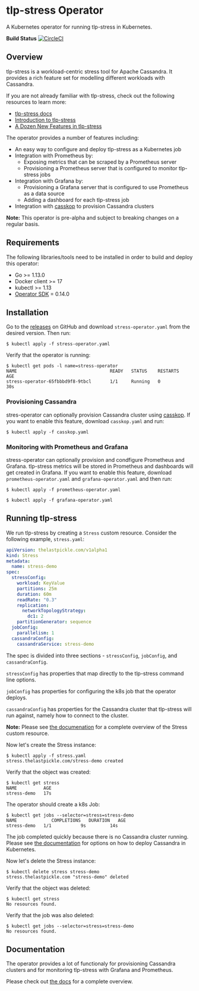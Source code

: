 # tlp-stress Operator
A Kubernetes operator for running tlp-stress in Kubernetes.

**Build Status**  [![CircleCI](https://circleci.com/gh/thelastpickle/stress-operator/tree/master.svg?style=svg)](https://circleci.com/gh/thelastpickle/stress-operator/tree/master)

## Overview
tlp-stress is a workload-centric stress tool for Apache Cassandra. It provides a rich feature set for modelling different workloads with Cassandra.

If you are not already familiar with tlp-stress, check out the following resources  to learn more:

* [tlp-stress docs](http://thelastpickle.com/tlp-stress/)
* [Introduction to tlp-stress](https://thelastpickle.com/blog/2018/10/31/tlp-stress-intro.html)
* [A Dozen New Features in tlp-stress](https://thelastpickle.com/blog/2019/07/09/tlp-stress-update.html)

The operator provides a number of features including:

* An easy way to configure and deploy tlp-stress as a Kubernetes job
* Integration with Prometheus by:
  * Exposing metrics that can be scraped by a Prometheus server
  * Provisioning a Prometheus server that is configured to monitor tlp-stress jobs
* Integration with Grafana by:
  * Provisioning a Grafana server that is configured to use Prometheus as a data source
  * Adding a dashboard for each tlp-stress job
* Integration with [casskop](https://github.com/Orange-OpenSource/cassandra-k8s-operator) to provision Cassandra clusters 

**Note:** This operator is pre-alpha and subject to breaking changes on a regular basis.

## Requirements
The following libraries/tools need to be installed in order to build and deploy this operator:

* Go >= 1.13.0
* Docker client >= 17
* kubectl >= 1.13
* [Operator SDK](https://github.com/operator-framework/operator-sdk) = 0.14.0

## Installation
Go to the [releases](https://github.com/thelastpickle/stress-operator/releases) on GitHub and download `stress-operator.yaml` from the desired version. Then run:

`$ kubectl apply -f stress-operator.yaml`

Verify that the operator is running:

```
$ kubectl get pods -l name=stress-operator
NAME                                   READY   STATUS    RESTARTS   AGE
stress-operator-65fbbbd9f8-9tbcl       1/1     Running   0          30s
```

### Provisioning Cassandra
stres-operator can optionally provision Cassandra cluster using [casskop](https://github.com/Orange-OpenSource/casskop). If you want to enable this feature, download `casskop.yaml` and run:

`$ kubectl apply -f casskop.yaml`

### Monitoring with Prometheus and Grafana
stress-operator can optionally provision and condfigure Prometheus and Grafana. tlp-stress metrics will be stored in Prometheus and dashboards will get created in Grafana. If you want to enable this feature, download `prometheus-operator.yaml` and `grafana-operator.yaml` and then run:

```
$ kubectl apply -f prometheus-operator.yaml

$ kubectl apply -f grafana-operator.yaml
```

## Running tlp-stress
We run tlp-stress by creating a `Stress` custom resource. Consider the following example, `stress.yaml`:

```yaml
apiVersion: thelastpickle.com/v1alpha1
kind: Stress
metadata:
  name: stress-demo
spec:
  stressConfig:
    workload: KeyValue
    partitions: 25m
    duration: 60m
    readRate: "0.3"
    replication:
      networkTopologyStrategy:
        dc1: 2
    partitionGenerator: sequence
  jobConfig:
    parallelism: 1
  cassandraConfig:
    cassandraService: stress-demo
```

The spec is divided into three sections - `stressConfig`, `jobConfig`, and `cassandraConfig`.

`stressConfig` has properties that map directly to the tlp-stress command line options.

`jobConfig` has properties for configuring the k8s job that the operator deploys.

`cassandraConfig` has properties for the Cassandra cluster that tlp-stress will run against, namely how to connect to the cluster.

**Note:** Please see [the documenation](documentation/stress.md) for a complete overview of the Stress custom resource.

Now let's create the Stress instance:

```
$ kubectl apply -f stress.yaml
stress.thelastpickle.com/stress-demo created
```

Verify that the object was created:

```
$ kubectl get stress
NAME          AGE
stress-demo   17s
```

The operator should create a k8s Job:

```
$ kubectl get jobs --selector=stress=stress-demo
NAME             COMPLETIONS   DURATION   AGE
stress-demo   1/1           9s         14s
```

The job completed quickly because there is no Cassandra cluster running. Please see [the documentation](./documentation/cassandra.md) for options on how to deploy Cassandra in Kubernetes.

Now let's delete the Stress instance:

```
$ kubectl delete stress stress-demo
stress.thelastpickle.com "stress-demo" deleted
```

Verify that the object was deleted:

```
$ kubectl get stress
No resources found.
```

Verify that the job was also deleted:

```
$ kubectl get jobs --selector=stress=stress-demo
No resources found.
```

## Documentation
The operator provides a lot of functionaly for provisioning Cassandra clusters and for monitoring tlp-stress with Grafana and Prometheus.

Please check out [the docs](./documentation/README.md) for a complete overview.
